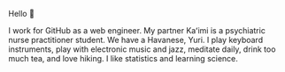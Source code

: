Hello :wave:

I work for GitHub as a web engineer. My partner Kaʻimi is a psychiatric nurse practitioner student. We have a Havanese, Yuri. I play keyboard instruments, play with electronic music and jazz, meditate daily, drink too much tea, and love hiking. I like statistics and learning science.
